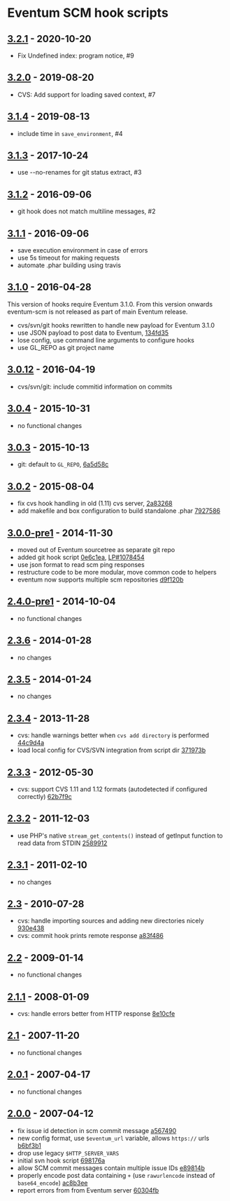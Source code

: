 # Eventum SCM hook scripts

## [3.2.1] - 2020-10-20

- Fix Undefined index: program notice, #9

[3.2.1]: https://github.com/eventum/scm/compare/v3.2.0...v3.2.1

## [3.2.0] - 2019-08-20

- CVS: Add support for loading saved context, #7

[3.2.0]: https://github.com/eventum/scm/compare/v3.1.4...v3.2.0

## [3.1.4] - 2019-08-13

- include time in `save_environment`, #4

[3.1.4]: https://github.com/eventum/scm/compare/v3.1.3...v3.1.4

## [3.1.3] - 2017-10-24

- use --no-renames for git status extract, #3

[3.1.3]: https://github.com/eventum/scm/compare/v3.1.2...v3.1.3

## [3.1.2] - 2016-09-06

- git hook does not match multiline messages, #2

[3.1.2]: https://github.com/eventum/scm/compare/v3.1.1...v3.1.2

## [3.1.1] - 2016-09-06

- save execution environment in case of errors
- use 5s timeout for making requests
- automate .phar building using travis

[3.1.1]: https://github.com/eventum/scm/compare/v3.1.0...v3.1.1

## [3.1.0] - 2016-04-28

This version of hooks require Eventum 3.1.0.
From this version onwards eventum-scm is not released as part of main Eventum release.

- cvs/svn/git hooks rewritten to handle new payload for Eventum 3.1.0
- use JSON payload to post data to Eventum, [134fd35]
- lose config, use command line arguments to configure hooks
- use GL_REPO as git project name

[3.1.0]: https://github.com/eventum/scm/compare/v3.0.12...v3.1.0
[134fd35]: https://github.com/eventum/scm/commit/134fd35

## [3.0.12] - 2016-04-19

- cvs/svn/git: include commitid information on commits

[3.0.12]: https://github.com/eventum/scm/compare/v3.0.4...v3.0.12

## [3.0.4] - 2015-10-31

- no functional changes

[3.0.4]: https://github.com/eventum/scm/compare/v3.0.3...v3.0.4

## [3.0.3] - 2015-10-13

- git: default to `GL_REPO`, [6a5d58c]

[3.0.3]: https://github.com/eventum/scm/compare/v3.0.2...v3.0.3
[6a5d58c]: https://github.com/eventum/scm/commit/6a5d58c

## [3.0.2] - 2015-08-04

- fix cvs hook handling in old (1.11) cvs server, [2a83268]
- add makefile and box configuration to build standalone .phar [7927586]

[3.0.2]: https://github.com/eventum/scm/compare/v3.0.0-pre1...v3.0.2
[2a83268]: https://github.com/eventum/scm/commit/2a83268
[7927586]: https://github.com/eventum/scm/commit/7927586

## [3.0.0-pre1] - 2014-11-30

- moved out of Eventum sourcetree as separate git repo
- added git hook script [0e6c1ea], [LP#1078454]
- use json format to read scm ping responses
- restructure code to be more modular, move common code to helpers
- eventum now supports multiple scm repositories [d9f120b]

[3.0.0-pre1]: https://github.com/eventum/scm/compare/v2.4.0-pre1...v3.0.0-pre1
[LP#1078454]: https://bugs.launchpad.net/eventum/+bug/1078454
[0e6c1ea]: https://github.com/eventum/scm/commit/0e6c1ea
[d9f120b]: https://github.com/eventum/scm/commit/d9f120b

## [2.4.0-pre1] - 2014-10-04

- no functional changes

[2.4.0-pre1]: https://github.com/eventum/scm/compare/v2.3.6...v2.4.0-pre1

## [2.3.6] - 2014-01-28

- no changes

[2.3.6]: https://github.com/eventum/scm/compare/v2.3.5...v2.3.6

## [2.3.5] - 2014-01-24

- no changes

[2.3.5]: https://github.com/eventum/scm/compare/v2.3.4...v2.3.5

## [2.3.4] - 2013-11-28

- cvs: handle warnings better when `cvs add directory` is performed [44c9d4a]
- load local config for CVS/SVN integration from script dir [371973b]

[2.3.4]: https://github.com/eventum/scm/compare/v2.3.3...v2.3.4
[371973b]: https://github.com/eventum/scm/commit/371973b
[44c9d4a]: https://github.com/eventum/scm/commit/44c9d4a

## [2.3.3] - 2012-05-30

- cvs: support CVS 1.11 and 1.12 formats (autodetected if configured correctly) [62b7f9c]

[2.3.3]: https://github.com/eventum/scm/compare/v2.3.2...v2.3.3
[62b7f9c]: https://github.com/eventum/scm/commit/62b7f9c

## [2.3.2] - 2011-12-03

- use PHP's native `stream_get_contents()` instead of getInput function to read data from STDIN [2589912]

[2.3.2]: https://github.com/eventum/scm/compare/v2.3.1...v2.3.2
[2589912]: https://github.com/eventum/scm/commit/2589912

## [2.3.1] - 2011-02-10

- no changes

[2.3.1]: https://github.com/eventum/scm/compare/v2.3...v2.3.1

## [2.3] - 2010-07-28

- cvs: handle importing sources and adding new directories nicely [930e438]
- cvs: commit hook prints remote response [a83f486]

[2.3]: https://github.com/eventum/scm/compare/v2.2...v2.3
[930e438]: https://github.com/eventum/scm/commit/930e438
[a83f486]: https://github.com/eventum/scm/commit/a83f486

## [2.2] - 2009-01-14

- no functional changes

[2.2]: https://github.com/eventum/scm/compare/v2.1.1...v2.2

## [2.1.1] - 2008-01-09

- cvs: handle errors better from HTTP response [8e10cfe]

[2.1.1]: https://github.com/eventum/scm/compare/v2.1...v2.1.1
[8e10cfe]: https://github.com/eventum/scm/commit/8e10cfe

## [2.1] - 2007-11-20

- no functional changes

[2.1]: https://github.com/eventum/scm/compare/v2.0.1...v2.1

## [2.0.1] - 2007-04-17

- no functional changes

[2.0.1]: https://github.com/eventum/scm/compare/v2.0.0...v2.0.1

## [2.0.0] - 2007-04-12

- fix issue id detection in scm commit message [a567490]
- new config format, use `$eventum_url` variable, allows `https://` urls [b6bf3b1]
- drop use legacy `$HTTP_SERVER_VARS`
- initial svn hook script [698176a]
- allow SCM commit messages contain multiple issue IDs [e89814b]
- properly encode post data containing `+` (use `rawurlencode` instead of `base64_encode`) [ac8b3ee]
- report errors from from Eventum server [60304fb]

[2.0.0]: https://github.com/eventum/scm/compare/v1.7.1...v2.0.0
[60304fb]: https://github.com/eventum/scm/commit/60304fb
[698176a]: https://github.com/eventum/scm/commit/698176a
[a567490]: https://github.com/eventum/scm/commit/a567490
[ac8b3ee]: https://github.com/eventum/scm/commit/ac8b3ee
[b6bf3b1]: https://github.com/eventum/scm/commit/b6bf3b1
[e89814b]: https://github.com/eventum/scm/commit/e89814b
